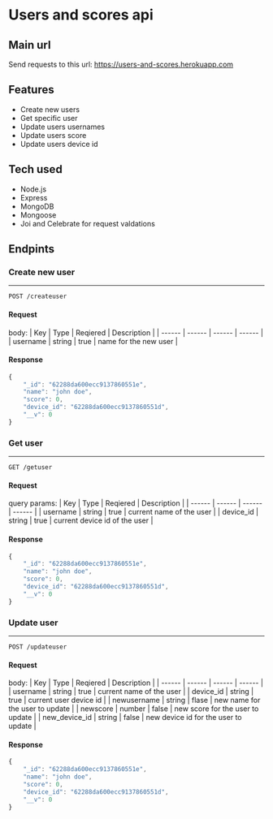 # Users and scores api
## Main url
Send requests to this url:
https://users-and-scores.herokuapp.com
## Features
- Create new users
- Get specific user
- Update users usernames
- Update users score
- Update users device id
## Tech used
- Node.js
- Express
- MongoDB
- Mongoose
- Joi and Celebrate for request valdations

## Endpints
### Create new user
---
```http
POST /createuser
```
#### Request
body:
| Key | Type | Reqiered | Description |
| ------ | ------ | ------ | ------ |
| username | string | true | name for the new user |
#### Response
```javascript
{
    "_id": "62288da600ecc9137860551e",
    "name": "john doe",
    "score": 0,
    "device_id": "62288da600ecc9137860551d",
    "__v": 0
}
```
### Get user
---
```http
GET /getuser
```
#### Request
query params:
| Key | Type | Reqiered | Description |
| ------ | ------ | ------ | ------ |
| username | string | true | current name of the user |
| device_id | string | true | current device id of the user |
#### Response
```javascript
{
    "_id": "62288da600ecc9137860551e",
    "name": "john doe",
    "score": 0,
    "device_id": "62288da600ecc9137860551d",
    "__v": 0
}
```
### Update user
---
```http
POST /updateuser
```
#### Request
body:
| Key | Type | Reqiered | Description |
| ------ | ------ | ------ | ------ |
| username | string | true | current name of the user |
| device_id | string | true | current user device id |
| newusername | string | flase | new name for the user to update |
| newscore | number | false | new score for the user to update |
| new_device_id | string | false | new device id for the user to update |
#### Response
```javascript
{
    "_id": "62288da600ecc9137860551e",
    "name": "john doe",
    "score": 0,
    "device_id": "62288da600ecc9137860551d",
    "__v": 0
}
```
